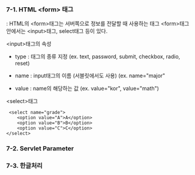 ### 7-1. HTML \<form> 태그
: HTML의 \<form>태그는 서버쪽으로 정보를 전달할 때 사용하는 태그
\<form>태그 안에서는 \<input>태그, select태그 등이 있다.

\<input>태그의 속성
- type : 태그의 종류 지정 (ex. text, password, submit, checkbox, radio, reset)

- name : input태그의 이름 (서블릿에서도 사용) (ex. name="major"
- value : name의 해당하는 값 (ex. value="kor", value="math")

\<select>태그

     <select name="grade">
    	<option value="A">A</option>
    	<option value="B">B</option>
    	<option value="C">C</option>
    </select>
   

### 7-2. Servlet Parameter

### 7-3. 한글처리

<!--stackedit_data:
eyJoaXN0b3J5IjpbMTgyMzc0NTY2OSwxMjU3NDEwOTU2LC0xNz
Q0MzY2NjMwXX0=
-->